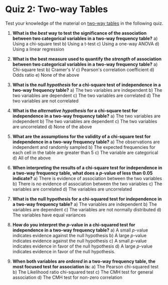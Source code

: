 # Quiz 2: Two-way Tables


Test your knowledge of the material on [two-way tables](../lectures/03-Twoway1.pdf) in the following quiz.

1. **What is the _best_ way to test the significance of the association between two categorical variables in a two-way frequency table?**
  a) Using a chi-square test
  b) Using a t-test
  c) Using a one-way ANOVA
  d) Using a linear regression

2. **What is the best measure used to quantify the _strength_ of association between two categorical variables in a two-way frequency table?**
  a) Chi-square test
  b) Cramer's _V_
  c) Pearson's correlation coefficient
  d) Odds ratio
  e) None of the above

3. **What is the _null hypothesis_ for a chi-square test of independence in a two-way frequency table?**
  a) The two variables are independent
  b) The two variables are dependent
  c) The two variables are correlated
  d) The two variables are not correlated

4. **What is the _alternative hypothesis_ for a chi-square test for independence in a two-way frequency table?**
  a) The two variables are independent
  b) The two variables are dependent
  c) The two variables are uncorrelated
  d) None of the above

5. **What are the assumptions for the validity of a chi-square test for independence in a two-way frequency table?**
a) The observations are independent and randomly sampled
b) The expected frequencies for each cell in the table are greater than 5
c) The variable are categorical
d) All of the above

6. **When interpreting the results of a chi-square test for independence in a two-way frequency table, what does a _p_-value of less than 0.05 indicate?**
  a) There is evidence of association between the two variables
  b) There is no evidence of association between the two variables
  c) The variables are correlated
  d) The variables are uncorrelated

8. **What is the null hypothesis for a chi-squared test for independence in a two-way frequency table?**
  a) The variables are independent
  b) The variables are dependent
  c) The variables are not normally distributed
  d) The variables have equal variances

9. **How do you interpret the _p_-value in a chi-squared test for independence in a two-way frequency table?**
  a) A small _p_-value indicates evidence against the null hypothesis
  b) A large _p_-value indicates evidence against the null hypothesis
  c) A small _p_-value indicates evidence in favor of the null hypothesis
  d) A large _p_-value indicates evidence in favor of the null hypothesis.

10. **When both variables are _ordered_ in a two-way frequency table, the most focused test for association is:**
  a) The Pearson chi-squared test
  b) The Likelihood ratio chi-squared test
  c) The CMH test for general association
  d) The CMH test for non-zero correlation


